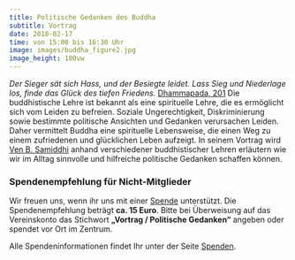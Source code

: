 ```yaml
---
title: Politische Gedanken des Buddha
subtitle: Vortrag
date: 2018-02-17
time: von 15:00 bis 16:30 Uhr
image: images/buddha_figure2.jpg
image_height: 100vw
---
```

 *Der Sieger sät sich Hass,*
*und der Besiegte leidet.*
*Lass Sieg und Niederlage los,*
*finde das Glück des tiefen Friedens.*
[Dhammapada, 201](http://palikanon.com/khuddaka/dhp/dhp3.htm#Sukha)
Die buddhistische Lehre ist bekannt als eine spirituelle Lehre, die es
ermöglicht sich vom Leiden zu befreien. Soziale Ungerechtigkeit,
Diskriminierung sowie bestimmte politische Ansichten und Gedanken
verursachen Leiden. Daher vermittelt Buddha eine spirituelle Lebensweise,
die einen Weg zu einem zufriedenen und glücklichen Leben aufzeigt.
In seinem Vortrag wird [Ven B. Samiddhi](lehrer.html) anhand verschiedener buddhistischer
Lehren erläutern wie wir im Alltag sinnvolle und hilfreiche politische
Gedanken schaffen können.

### Spendenempfehlung für Nicht-Mitglieder
Wir freuen uns, wenn ihr uns mit einer [Spende](spenden.html) unterstützt.  Die Spendenempfehlung beträgt **ca. 15 Euro**. Bitte bei Überweisung auf das Vereinskonto das Stichwort **„Vortrag / Politische Gedanken“** angeben oder spendet vor Ort im Zentrum.

Alle Spendeninformationen findet Ihr unter der Seite [Spenden](spenden.html).
